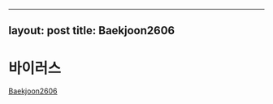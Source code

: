 
---
layout: post
title: Baekjoon2606
---

# 바이러스 #
[Baekjoon2606](https://www.acmicpc.net/problem/2606)

